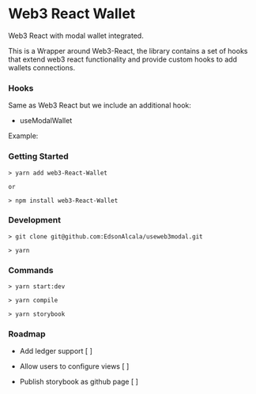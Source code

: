 # Web3 React Wallet

Web3 React with modal wallet integrated.

This is a Wrapper around Web3-React, the library contains a set of hooks that extend web3 react functionality and provide
custom hooks to add wallets connections.

### Hooks

Same as Web3 React but we include an additional hook:

- useModalWallet

Example:


### Getting Started

```
> yarn add web3-React-Wallet

or 

> npm install web3-React-Wallet

```

### Development

```
> git clone git@github.com:EdsonAlcala/useweb3modal.git

> yarn

```

### Commands

```
> yarn start:dev

> yarn compile

> yarn storybook

```

### Roadmap

- Add ledger support [ ]

- Allow users to configure views [ ]

- Publish storybook as github page [ ]